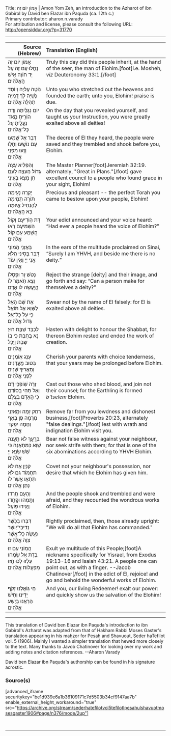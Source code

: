 <html>
<head></head>
<body>
Title: אָמוֹן יוֹם זֶה | Amon Yom Zeh, an introduction to the Azharot of ibn Gabirol by David ben Elazar ibn Paquda (ca. 12th c.)<br />
Primary contributor: aharon.n.varady<br />
For attribution and license, please consult the following URL: <a href="http://opensiddur.org/?p=31770">http://opensiddur.org/?p=31770</a>
<p />
<hr />

<table style="margin-left: auto;margin-right: auto;" class="draggable">
<thead><tr><th id="x" style="text-align: right;">Source (Hebrew)</th><th style="text-align: left;">Translation (English)</th></tr></thead>
<tbody>
<tr><td style="vertical-align:top;">
<div class="liturgy"><span lang="he">
אָמוֹן יוֹם זֶה נָֽחֲלוּ עַם זֶה
עַל יַד חוֹזֶה אִישׁ הָֽאֱלֹהִים׃
</span></div></td>
 
<td style="vertical-align:top;">
<div class="english">
Truly this day did this people inherit, 
at the hand of the seer, the man of Elohim.[foot]i.e. Mosheh, <em>viz</em> Deuteronomy 33:1.[/foot]
</div></td></tr>


<tr><td style="vertical-align:top;">
<div class="liturgy"><span lang="he">
נוֹטֶה עֲלִיָּה וְיוֹסֵד נְשִׁיָּה
לְךָ דֻֽמִיָּה תְּהִלָּה אֱלֹהִים׃
</span></div></td>
 
<td style="vertical-align:top;">
<div class="english">
Unto you who stretched out the heavens and founded the earth; 
unto you, Elohim! praise is due.
</div></td></tr>


<tr><td style="vertical-align:top;">
<div class="liturgy"><span lang="he">
יוֹם נִגְלֵֽיתָה וְדָת הוֹרֵֽיתָ
מְאֹד נַעֲלֵֽיתָ עַל כׇּל־אֱלֹהִים׃
</span></div></td>
 
<td style="vertical-align:top;">
<div class="english">
On the day that you revealed yourself, and taught us your Instruction, 
you were greatly exalted above all deities!
</div></td></tr>


<tr><td style="vertical-align:top;">
<div class="liturgy"><span lang="he">
דְּבַר אֵל שָֽׁמְעוּ עַם נוֹשָֽׁעוּ
וְחָלֽוּ וְזָֽעוּ מִפְּנֵי אֱלֹהִים׃
</span></div></td>
 
<td style="vertical-align:top;">
<div class="english">
The decree of El they heard, the people were saved 
and they trembled and shook before you, Elohim.
</div></td></tr>


<tr><td style="vertical-align:top;">
<div class="liturgy"><span lang="he">
וְהִפְלִיא עֵצָה גְּדוֹל הָֽעֵצָה
לְעָם חֵן מָצָא בְּעֵינֵי אֱלֹהִים׃
</span></div></td>
 
<td style="vertical-align:top;">
<div class="english"> 
The Master Planner[foot]Jeremiah 32:19. alternately, "Great in Plans."[/foot] gave excellent council
to a people who found grace in your sight, Elohim!
</div></td></tr>


<tr><td style="vertical-align:top;">
<div class="liturgy"><span lang="he">
יְקָרָה נְעִימָה תּוֹרָה תְּמִימָה
לְהַנְחִיל אֲיוּמָּה בָּא הָֽאֱלֹהִים׃
</span></div></td>
 
<td style="vertical-align:top;">
<div class="english">
Precious and pleasant -- the perfect Torah 
you came to bestow upon your people, Elohim!
</div></td></tr>


<tr><td style="vertical-align:top;">
<div class="liturgy"><span lang="he">
דָּת הֽוֹדִיעָם וְקוֹל הִשְׁמִיעָם
רְאוּ הֲשָֽׁמַע עָם קוֹל אֱלֹהִים׃
</span></div></td>
 
<td style="vertical-align:top;">
<div class="english">
Your edict announced and your voice heard: 
“Had ever a people heard the voice of Elohim?”
</div></td></tr>


<tr><td style="vertical-align:top;">
<div class="liturgy"><span lang="he">
בְּאָזְנֵי הֲמוֹנַי דִּבֵּר בְּסִינַי
הֲלֹא אֲנִי יְיָ וְאֵין עוֹד אֱלֹהִים׃
</span></div></td>
 
<td style="vertical-align:top;">
<div class="english">
In the ears of the multitude proclaimed on Sinai, 
“Surely I am YHVH, and beside me there is no deity.”
</div></td></tr>


<tr><td style="vertical-align:top;">
<div class="liturgy"><span lang="he">
נְטֹשׁ זָר וּפִסְלוֹ וְצֵא תֹּֽאמַר לוֹ
הֲיַֽעֲשֶׂה לּוֹ אָדָם אֱלֹהִים׃
</span></div></td>
 
<td style="vertical-align:top;">
<div class="english">
Reject the strange [deity] and their image, and go forth and say: 
“Can a person make for themselves a deity?”
</div></td></tr>


<tr><td style="vertical-align:top;">
<div class="liturgy"><span lang="he">
אֶת שֵׁם הָאֵל לַשָּׁוְא אַל תּוֹאֵל
כִּי עַל כׇּל־אֵל גָּדוֹל אֱלֹהִים׃
</span></div></td>
 
<td style="vertical-align:top;">
<div class="english">
Swear not by the name of El falsely: 
for El is exalted above all deities.
</div></td></tr>


<tr><td style="vertical-align:top;">
<div class="liturgy"><span lang="he">
לְכַבֵּד שַׁבָּת רוּץ נָא בְחִבַּת
כִּי בוֹ שָׁבַת וַיְכַל אֱלֹהִים׃
</span></div></td>
 
<td style="vertical-align:top;">
<div class="english">
Hasten with delight to honour the Shabbat, 
for thereon Elohim rested and ended the work of creation. 
</div></td></tr>


<tr><td style="vertical-align:top;">
<div class="liturgy"><span lang="he">
עַנֵּג אֽוֹמְנִים בְּטוּב מַֽעֲדַנִּים
וְתַֽאֲרִיךְ שָׁנִים לִפְנֵי אֱלֹהִים׃
</span></div></td>
 
<td style="vertical-align:top;">
<div class="english">
Cherish your parents with choice tenderness, 
that your years may be prolonged before Elohim.
</div></td></tr>


<tr><td style="vertical-align:top;">
<div class="liturgy"><span lang="he">
זְרֵה שֽׁוֹפְכֵי דָם וְאַל תְּהִי בְסוֹדָם
כִּי הָֽאָדָם בְּצֶֽלֶם אֱלֹהִים׃
</span></div></td>
 
<td style="vertical-align:top;">
<div class="english">
Cast out those who shed blood, and join not their counsel; 
for the Earthling is formed <em>b'tselem</em> Elohim.
</div></td></tr>


<tr><td style="vertical-align:top;">
<div class="liturgy"><span lang="he">
רַחֵק זִמָּה וּמֹֽאזְנֵי מִרְמָה
פֶּן בְּאַף וְחֵמָה יִפְקֹד אֱלֹהִים׃
</span></div></td>
 
<td style="vertical-align:top;">
<div class="english">
Remove far from you lewdness and dishonest business,[foot]Proverbs 20:23, alternately "false dealings."[/foot] 
lest with wrath and indignation Elohim visit you.
</div></td></tr>


<tr><td style="vertical-align:top;">
<div class="liturgy"><span lang="he">
בְּרֵֽעֲךָ לֹא תֵֽעֲנֶה שָׁוְא כְּמִתְאַנֶּה
כִּי שֵׁשׁ שָׂנֵא יְיָ אֱלֹהִים׃
</span></div></td>
 
<td style="vertical-align:top;">
<div class="english">
Bear not false witness against your neighbour, nor seek strife with them; 
for that is one of the six abominations according to YHVH Elohim.
</div></td></tr>


<tr><td style="vertical-align:top;">
<div class="liturgy"><span lang="he">
קִנְיַן אָח לֹא תַחְמוֹד גַּם לֹא
תִּתְאָו אֲשֶׁר לוֹ נָתַן אֱלֹהִים׃
</span></div></td>
 
<td style="vertical-align:top;">
<div class="english">
Covet not your neighbour's possession, nor  
desire that which he Elohim has given him.
</div></td></tr>


<tr><td style="vertical-align:top;">
<div class="liturgy"><span lang="he">
וְהָעָם חָֽרְדוּ וְתָֽמְהוּ וּפָֽחֲדוּ
וַיַּגִּֽידוּ פּֽוֹעַל אֱלֹהִים׃
</span></div></td>
 
<td style="vertical-align:top;">
<div class="english">
And the people shook and trembled and were afraid, 
and they recounted the wondrous works of Elohim. 
</div></td></tr>


<tr><td style="vertical-align:top;">
<div class="liturgy"><span lang="he">
דִּבְּרוּ בְכֹֽשֶׁר נְדִֽיבֵי־יֽוֹשֶׁר
נַעֲשֶׂה כׇל־אֲשֶׁר צִוָּה אֱלֹהִים׃ 
</span></div></td>
 
<td style="vertical-align:top;">
<div class="english">
Rightly proclaimed, then, those already upright: 
"We will do all that Elohim has commanded."
</div></td></tr>


<tr><td style="vertical-align:top;">
<div class="liturgy"><span lang="he">
הֲמֽוֹנֵי עַם זוּ בְּדָת אֵל שִׂמְחוּ 
עִלְזוּ לְכוּ חֲזוּ מִפְעֲלוֹת אֱלֹהִים׃
</span></div></td>
 
<td style="vertical-align:top;">
<div class="english">
Exult ye multitude of this People;[foot]A nickname specifically for Yisrael, from Exodus 19:13-16 and Isaiah 43:21. A people one can point out, as with a finger. --Jacob Chatinover[/foot] in the edict of El, rejoice!
and go and behold the wonderful works of Elohim.
</div></td></tr>


<tr><td style="vertical-align:top;">
<div class="liturgy"><span lang="he">
חַי גּֽוֹאֲלֵנוּ זְקֹף יָדֵֽינוּ
וְחִישׁ הַרְאֵֽנוּ בְּיֵֽשַׁע אֱלֹהִים׃
</span></div></td>
 
<td style="vertical-align:top;">
<div class="english">
And you, our living Redeemer! exalt our power: 
and quickly show us the salvation of the Elohim! 
</div></td></tr>
</tbody></table>

<hr />

This translation of David ben Elazar ibn Paquda's introduction to ibn Gabirol's Azharot was adapted from that of Hakham Rabbi Moses Gaster's translation appearing in his maḥzor for Pesaḥ and Shavuout, Seder haTefilot vol. 5 (1906). Mainly I wanted a simpler translation that hewed more closely to the text. Many thanks to Javob Chatinover for looking over my work and adding notes and citation references.  --Aharon Varady

David ben Elazar ibn Paquda's authorship can be found in his signature acrostic.

<h3>Source(s)</h3>

[advanced_iframe securitykey="be1d939e6a1b36109171c7d5503b34cf9147aa7b" enable_external_height_workaround="true" src="https://archive.org/stream/sederhatefilotvol5tefilotlpesahulshavuotmosesgaster1906#page/n376/mode/2up"]

&nbsp;

<hr />

&nbsp;
</body>
</html>